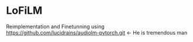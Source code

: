 # LoFiLM

Reimplementation and Finetunning using https://github.com/lucidrains/audiolm-pytorch.git <- He is tremendous man
